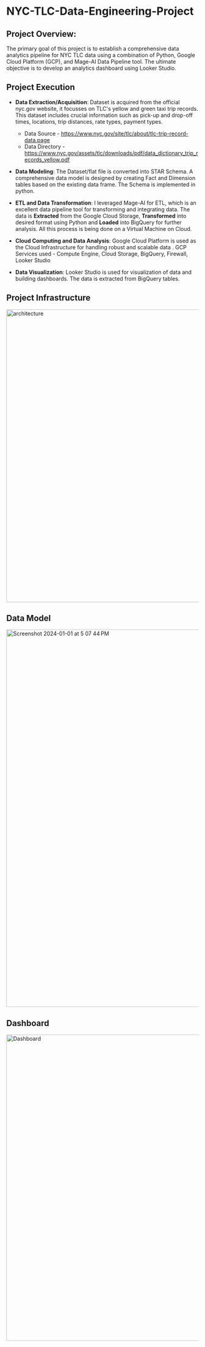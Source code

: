 # NYC-TLC-Data-Engineering-Project

## Project Overview:

The primary goal of this project is to establish a comprehensive data analytics pipeline for NYC TLC data using a combination of Python, Google Cloud Platform (GCP), and Mage-AI Data Pipeline tool. The ultimate objective is to develop an analytics dashboard using Looker Studio.

## Project Execution

* **Data Extraction/Acquisition**:
Dataset is acquired from the official nyc.gov website, it focusses on TLC's yellow and green taxi trip records. This dataset includes crucial information such as pick-up and drop-off times, locations, trip distances, rate types, payment types. 

  * Data Source - https://www.nyc.gov/site/tlc/about/tlc-trip-record-data.page
  * Data Directory - https://www.nyc.gov/assets/tlc/downloads/pdf/data_dictionary_trip_records_yellow.pdf

* **Data Modeling**:
The Dataset/flat file is converted into STAR Schema. A comprehensive data model is designed by creating Fact and Dimension tables based on the existing data frame. The Schema is implemented in python.

* **ETL and Data Transformation**:
I leveraged Mage-AI for ETL, which is an excellent data pipeline tool for transforming and integrating data. The data is **Extracted** from the Google Cloud Storage, **Transformed** into desired format using Python and **Loaded** into BigQuery for further analysis. All this process is being done on a Virtual Machine on Cloud.

* **Cloud Computing and Data Analysis**:
Google Cloud Platform is used as the Cloud Infrastructure for handling robust and scalable data . GCP Services used - Compute Engine, Cloud Storage, BigQuery, Firewall, Looker Studio

* **Data Visualization**:
Looker Studio is used for visualization of data and building dashboards. The data is extracted from BigQuery tables.

## Project Infrastructure

<img width="765" alt="architecture" src="https://github.com/akhil-rachure/NYC-TLC-Data-Engineering-Project/assets/25721124/81b78089-1c77-45f5-bc70-3de28c99fea4">

## Data Model
<img width="986" alt="Screenshot 2024-01-01 at 5 07 44 PM" src="https://github.com/akhil-rachure/NYC-TLC-Data-Engineering-Project/assets/25721124/a14840a8-98bf-4dea-b503-61f4077ed949">

## Dashboard
<img width="800" alt="Dashboard" src="https://github.com/akhil-rachure/NYC-TLC-Data-Engineering-Project/assets/25721124/21eec091-ea3e-4de2-9f19-945c0b13cf72">

